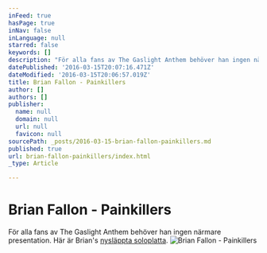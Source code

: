 ```yaml
---
inFeed: true
hasPage: true
inNav: false
inLanguage: null
starred: false
keywords: []
description: "För alla fans av The Gaslight Anthem behöver han ingen närmare presentation. Här är Brian's nysläppta soloplatta."
datePublished: '2016-03-15T20:07:16.471Z'
dateModified: '2016-03-15T20:06:57.019Z'
title: Brian Fallon - Painkillers
author: []
authors: []
publisher:
  name: null
  domain: null
  url: null
  favicon: null
sourcePath: _posts/2016-03-15-brian-fallon-painkillers.md
published: true
url: brian-fallon-painkillers/index.html
_type: Article

---
```

# Brian Fallon - Painkillers

För alla fans av The Gaslight Anthem behöver han ingen närmare presentation. Här är Brian's [nysläppta soloplatta][0].
![Brian Fallon - Painkillers](https://the-grid-user-content.s3-us-west-2.amazonaws.com/3503e76d-d5bd-4553-8048-456f5800118b.jpg)

[0]: https://open.spotify.com/album/1t3i8T3vbF9edttYKiEwmB